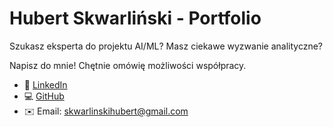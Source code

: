 # Hubert Skwarliński - Portfolio

Szukasz eksperta do projektu AI/ML?
Masz ciekawe wyzwanie analityczne?

Napisz do mnie! Chętnie omówię możliwości współpracy.

- 💼 [LinkedIn](https://www.linkedin.com/in/hubert-skwarlinski-895437368/)
- 💻 [GitHub](https://github.com/skwarlinski)
- ✉️ Email: [skwarlinskihubert@gmail.com](mailto:skwarlinskihubert@gmail.com)